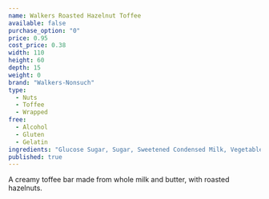 ```yaml
---
name: Walkers Roasted Hazelnut Toffee
available: false
purchase_option: "0"
price: 0.95
cost_price: 0.38
width: 110
height: 60
depth: 15
weight: 0
brand: "Walkers-Nonsuch"
type: 
  - Nuts
  - Toffee
  - Wrapped
free: 
  - Alcohol
  - Gluten
  - Gelatin
ingredients: "Glucose Sugar, Sugar, Sweetened Condensed Milk, Vegetable Oil, Roasted Hazelnuts"
published: true
---
```

A creamy toffee bar made from whole milk and butter, with roasted hazelnuts.